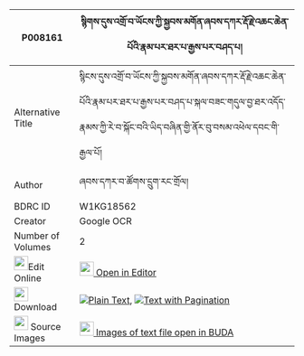|P008161|སྙིགས་དུས་འགྲོ་བ་ཡོངས་ཀྱི་སྐྱབས་མགོན་ཞབས་དཀར་རྡོ་རྗེ་འཆང་ཆེན་པོའི་རྣམ་པར་ཐར་པ་རྒྱས་པར་བཤད་པ། 
| --- | --- 
|Alternative Title |སྙིངས་དུས་འགྲོ་བ་ཡོངས་ཀྱི་སྐྱབས་མགོན་ཞབས་དཀར་རྡོ་རྗེ་འཆང་ཆེན་པོའི་རྣམ་པར་ཐར་པ་རྒྱས་པར་བཤད་པ་སྐལ་བཟང་གདུལ་བྱ་ཐར་འདོད་རྣམས་ཀྱི་རེ་བ་སྐོང་བའི་ཡིད་བཞིན་གྱི་ནོར་བུ་བསམ་འཕེལ་དབང་གི་རྒྱལ་པོ།
|Author| ཞབས་དཀར་བ་ཚོགས་དྲུག་རང་གྲོལ།
|BDRC ID | W1KG18562
|Creator | Google OCR
|Number of Volumes| 2
|<img width="25" src="https://img.icons8.com/color/25/000000/edit-property.png">Edit Online| [<img width="25" src="https://avatars.githubusercontent.com/u/45091458?s=200&v=4"> Open in Editor](http://editor.openpecha.org/P008161)
|<img width="25" src="https://img.icons8.com/fluent/48/000000/download-2.png"/>  Download | [![](https://img.icons8.com/color/20/000000/txt.png)Plain Text](https://github.com/Openpecha/P008161/releases/download/v1/nyikdu_drowa_yong_kyi_kyabgon__plain_P008161.zip), [![](https://img.icons8.com/color/20/000000/txt.png)Text with Pagination](https://github.com/Openpecha/P008161/releases/download/v1/nyikdu_drowa_yong_kyi_kyabgon__pages_P008161.zip)
|<img width="25" src="https://img.icons8.com/plasticine/100/000000/pictures-folder.png"/>  Source Images | [<img width="25" src="https://library.bdrc.io/icons/BUDA-small.svg"> Images of text file open in BUDA](https://library.bdrc.io/show/bdr:W1KG18562)